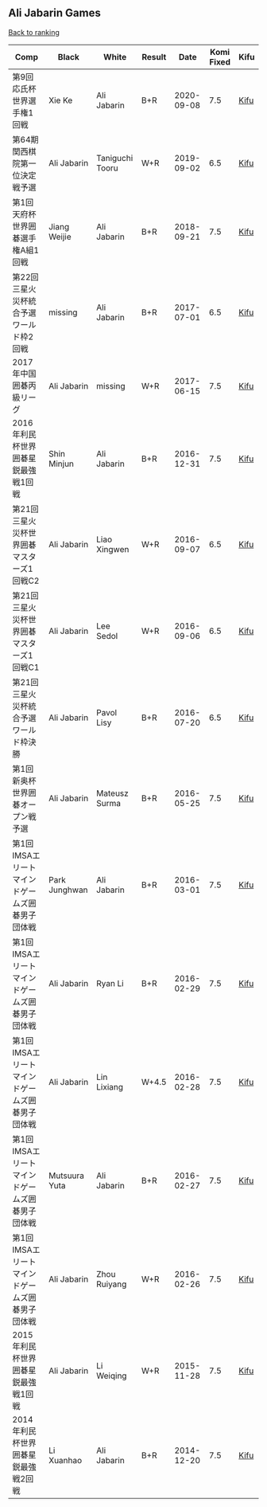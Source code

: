 ## Ali Jabarin Games

[Back to ranking](../../index.md)




| **Comp** | **Black** | **White** | **Result** | **Date** | **Komi Fixed** | **Kifu** | 
| --- | --- | --- | --- | --- | --- | --- |
| 第9回応氏杯世界選手権1回戦 | Xie Ke | Ali Jabarin | B+R | 2020-09-08 | 7.5 | [Kifu](https://kifudepot.net/kifucontents.php?id=wzOX%2FawIBuT32u8DgeeuSQ%3D%3D) | 
| 第64期関西棋院第一位決定戦予選 | Ali Jabarin | Taniguchi Tooru | W+R | 2019-09-02 | 6.5 | [Kifu](https://kifudepot.net/kifucontents.php?id=7mE69%2Flo11s76VLHtqK2zg%3D%3D) | 
| 第1回天府杯世界囲碁選手権A組1回戦 | Jiang Weijie | Ali Jabarin | B+R | 2018-09-21 | 7.5 | [Kifu](https://kifudepot.net/kifucontents.php?id=hXYS%2F8Weh5ren9UB0b8M4Q%3D%3D) | 
| 第22回三星火災杯統合予選ワールド枠2回戦 | missing | Ali Jabarin | B+R | 2017-07-01 | 6.5 | [Kifu](https://kifudepot.net/kifucontents.php?id=K9sUw7a4%2BTkBp0w%2FLXuwww%3D%3D) | 
| 2017年中国囲碁丙級リーグ | Ali Jabarin | missing | W+R | 2017-06-15 | 7.5 | [Kifu](https://kifudepot.net/kifucontents.php?id=xLrO6JtLu6FhKVuh3FSksg%3D%3D) | 
| 2016年利民杯世界囲碁星鋭最強戦1回戦 | Shin Minjun | Ali Jabarin | B+R | 2016-12-31 | 7.5 | [Kifu](https://kifudepot.net/kifucontents.php?id=S60xT6z%2FfRp1%2B%2Fntm2xZZw%3D%3D) | 
| 第21回三星火災杯世界囲碁マスターズ1回戦C2 | Ali Jabarin | Liao Xingwen | W+R | 2016-09-07 | 6.5 | [Kifu](https://kifudepot.net/kifucontents.php?id=rjCoEnJEXFE%2Fm7XPPtyurw%3D%3D) | 
| 第21回三星火災杯世界囲碁マスターズ1回戦C1 | Ali Jabarin | Lee Sedol | W+R | 2016-09-06 | 6.5 | [Kifu](https://kifudepot.net/kifucontents.php?id=ObPMNTDklsn8AffKfGxBRA%3D%3D) | 
| 第21回三星火災杯統合予選ワールド枠決勝 | Ali Jabarin | Pavol Lisy | B+R | 2016-07-20 | 6.5 | [Kifu](https://kifudepot.net/kifucontents.php?id=7TIpIZ28n9dxiCH%2Fxhz%2BrA%3D%3D) | 
| 第1回新奥杯世界囲碁オープン戦予選 | Ali Jabarin | Mateusz Surma | B+R | 2016-05-25 | 7.5 | [Kifu](https://kifudepot.net/kifucontents.php?id=x1T1igIvdsCH%2FYmgfKrGiA%3D%3D) | 
| 第1回IMSAエリートマインドゲームズ囲碁男子団体戦 | Park Junghwan | Ali Jabarin | B+R | 2016-03-01 | 7.5 | [Kifu](https://kifudepot.net/kifucontents.php?id=UQhf3UUCzQjbB9nKxpMWxg%3D%3D) | 
| 第1回IMSAエリートマインドゲームズ囲碁男子団体戦 | Ali Jabarin | Ryan Li | B+R | 2016-02-29 | 7.5 | [Kifu](https://kifudepot.net/kifucontents.php?id=Nj3xHUed%2FcwgnZhg8bi2Eg%3D%3D) | 
| 第1回IMSAエリートマインドゲームズ囲碁男子団体戦 | Ali Jabarin | Lin Lixiang | W+4.5 | 2016-02-28 | 7.5 | [Kifu](https://kifudepot.net/kifucontents.php?id=WJTk7709ilLdG8bKspxJvw%3D%3D) | 
| 第1回IMSAエリートマインドゲームズ囲碁男子団体戦 | Mutsuura Yuta | Ali Jabarin | B+R | 2016-02-27 | 7.5 | [Kifu](https://kifudepot.net/kifucontents.php?id=CIP%2FGtefrifi2hwJHxbOiQ%3D%3D) | 
| 第1回IMSAエリートマインドゲームズ囲碁男子団体戦 | Ali Jabarin | Zhou Ruiyang | W+R | 2016-02-26 | 7.5 | [Kifu](https://kifudepot.net/kifucontents.php?id=ZDEwpaJVzfM2NDX%2BYjubDQ%3D%3D) | 
| 2015年利民杯世界囲碁星鋭最強戦1回戦 | Ali Jabarin | Li Weiqing | W+R | 2015-11-28 | 7.5 | [Kifu](https://kifudepot.net/kifucontents.php?id=4J%2FnH7oyTriJE6%2Ffj2mr5g%3D%3D) | 
| 2014年利民杯世界囲碁星鋭最強戦2回戦 | Li Xuanhao | Ali Jabarin | B+R | 2014-12-20 | 7.5 | [Kifu](https://kifudepot.net/kifucontents.php?id=E0zjPhqCGU%2F6iG6wjyuUDg%3D%3D) |




